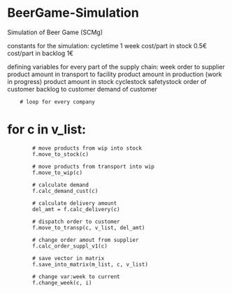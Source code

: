 # BeerGame-Simulation
Simulation of Beer Game (SCMg)

constants for the simulation:
cycletime 1 week
cost/part in stock 0.5€
cost/part in backlog 1€

defining variables for every part of the supply chain:
week
order to supplier
product amount in transport to facility
product amount in production (work in progress)
product amount in stock
cyclestock
safetystock
order of customer
backlog to customer
demand of customer


        # loop for every company
# for c in v_list:
            # move products from wip into stock
            f.move_to_stock(c)

            # move products from transport into wip
            f.move_to_wip(c)

            # calculate demand
            f.calc_demand_cust(c)

            # calculate delivery amount
            del_amt = f.calc_delivery(c)

            # dispatch order to customer
            f.move_to_transp(c, v_list, del_amt)

            # change order amout from supplier
            f.calc_order_suppl_v1(c)

            # save vector in matrix
            f.save_into_matrix(m_list, c, v_list)

            # change var:week to current
            f.change_week(c, i)